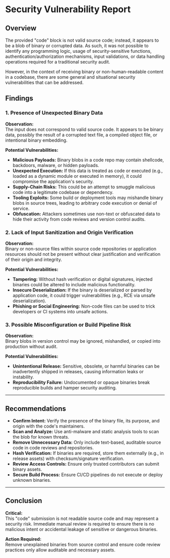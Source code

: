 # Security Vulnerability Report

## Overview

The provided "code" block is not valid source code; instead, it appears to be a blob of binary or corrupted data. As such, it was not possible to identify any programming logic, usage of security-sensitive functions, authentication/authorization mechanisms, input validations, or data handling operations required for a traditional security audit.

However, in the context of receiving binary or non-human-readable content in a codebase, there are some general and situational security vulnerabilities that can be addressed.

## Findings

### 1. Presence of Unexpected Binary Data

**Observation:**  
The input does not correspond to valid source code. It appears to be binary data, possibly the result of a corrupted text file, a compiled object file, or intentional binary embedding.

**Potential Vulnerabilities:**

- **Malicious Payloads:** Binary blobs in a code repo may contain shellcode, backdoors, malware, or hidden payloads.
- **Unexpected Execution:** If this data is treated as code or executed (e.g., loaded as a dynamic module or executed in memory), it could compromise the application's security.
- **Supply-Chain Risks:** This could be an attempt to smuggle malicious code into a legitimate codebase or dependency.
- **Tooling Exploits:** Some build or deployment tools may mishandle binary blobs in source trees, leading to arbitrary code execution or denial of service.
- **Obfuscation:** Attackers sometimes use non-text or obfuscated data to hide their activity from code reviews and version control audits.

### 2. Lack of Input Sanitization and Origin Verification

**Observation:**  
Binary or non-source files within source code repositories or application resources should not be present without clear justification and verification of their origin and integrity.

**Potential Vulnerabilities:**

- **Tampering:** Without hash verification or digital signatures, injected binaries could be altered to include malicious functionality.
- **Insecure Deserialization:** If the binary is deserialized or parsed by application code, it could trigger vulnerabilities (e.g., RCE via unsafe deserialization).
- **Phishing or Social Engineering:** Non-code files can be used to trick developers or CI systems into unsafe actions.

### 3. Possible Misconfiguration or Build Pipeline Risk

**Observation:**  
Binary blobs in version control may be ignored, mishandled, or copied into production without audit.

**Potential Vulnerabilities:**

- **Unintentional Release:** Sensitive, obsolete, or harmful binaries can be inadvertently shipped in releases, causing information leaks or instability.
- **Reproducibility Failure:** Undocumented or opaque binaries break reproducible builds and hamper security auditing.

---

## Recommendations

- **Confirm Intent:** Verify the presence of the binary file, its purpose, and origin with the code's maintainers.
- **Scan and Analyze:** Use anti-malware and static analysis tools to scan the blob for known threats.
- **Remove Unnecessary Data:** Only include text-based, auditable source code in code reviews and repositories.
- **Hash Verification:** If binaries are required, store them externally (e.g., in release assets) with checksum/signature verification.
- **Review Access Controls:** Ensure only trusted contributors can submit binary assets.
- **Secure Build Process:** Ensure CI/CD pipelines do not execute or deploy unknown binaries.

---

## Conclusion

**Critical:**  
This "code" submission is not readable source code and may represent a security risk. Immediate manual review is required to ensure there is no malicious intent or accidental leakage of sensitive or dangerous binaries.

**Action Required:**  
Remove unexplained binaries from source control and ensure code review practices only allow auditable and necessary assets.